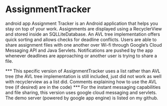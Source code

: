 # AssignmentTracker
android app
Assignment Tracker is an Android application that helps you stay on top of your work. Assignments are displayed using a RecyclerView and stored inside an SQLLiteDatabase. An AVL tree implementation offers quick sorting and allows checks for deadline conflicts. Users are able to share assignment files with one another over Wi-fi through Google’s Cloud Messaging API and Java Servlets. Notifications are pushed by the app whenever deadlines are approaching or another user is trying to share a file.

*** This specific version of AssignmentTracker uses a list rather than AVL tree (the AVL tree implementation is still included, just did not work as well with recyclerview as a list did. Comments explaining how to use the AVL tree (if desired) are in the code)
*** For the instant messaging capabilities and file sharing, this version uses google cloud messaging and servlets. The demo server (powered by google app engine) is listed on my github.